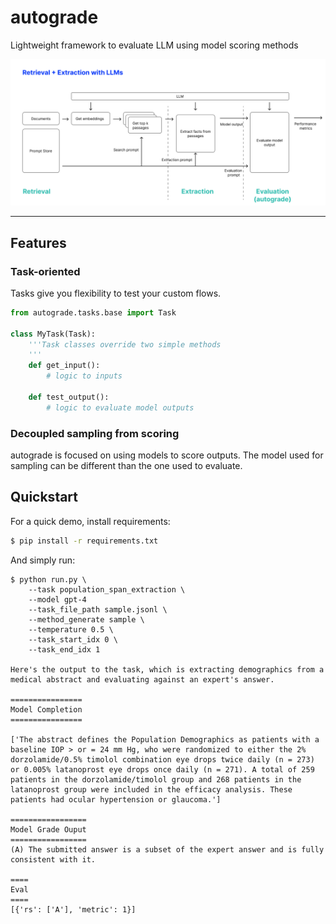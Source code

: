 # autograde

Lightweight framework to evaluate LLM using model scoring methods

![flow.png](flow.png)

---

## Features

### Task-oriented

Tasks give you flexibility to test your custom flows.

```py
from autograde.tasks.base import Task

class MyTask(Task):
    '''Task classes override two simple methods
    '''
    def get_input():
        # logic to inputs 

    def test_output():
        # logic to evaluate model outputs
```


### Decoupled sampling from scoring 

autograde is focused on using models to score outputs. 
The model used for sampling can be different than the one used to evaluate. 

## Quickstart 

For a quick demo, install requirements:

```sh
$ pip install -r requirements.txt
```

And simply run:

```
$ python run.py \
    --task population_span_extraction \
    --model gpt-4
    --task_file_path sample.jsonl \
    --method_generate sample \
    --temperature 0.5 \
    --task_start_idx 0 \
    --task_end_idx 1

Here's the output to the task, which is extracting demographics from a medical abstract and evaluating against an expert's answer.

================
Model Completion
================

['The abstract defines the Population Demographics as patients with a baseline IOP > or = 24 mm Hg, who were randomized to either the 2% dorzolamide/0.5% timolol combination eye drops twice daily (n = 273) or 0.005% latanoprost eye drops once daily (n = 271). A total of 259 patients in the dorzolamide/timolol group and 268 patients in the latanoprost group were included in the efficacy analysis. These patients had ocular hypertension or glaucoma.'] 

=================
Model Grade Ouput
=================
(A) The submitted answer is a subset of the expert answer and is fully consistent with it. 

====
Eval 
====
[{'rs': ['A'], 'metric': 1}] 
